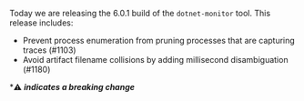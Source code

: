 
Today we are releasing the 6.0.1 build of the `dotnet-monitor` tool. This release includes:

- Prevent process enumeration from pruning processes that are capturing traces (#1103)
- Avoid artifact filename collisions by adding millisecond disambiguation (#1180)

\*⚠️ **_indicates a breaking change_**
